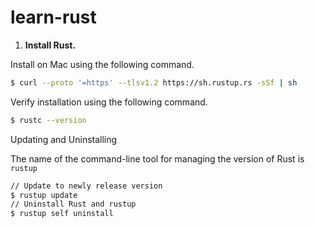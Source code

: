 # learn-rust

1. **Install Rust.**

Install on Mac using the following command.

```bash
$ curl --proto '=https' --tlsv1.2 https://sh.rustup.rs -sSf | sh
```

Verify installation using the following command.

```bash
$ rustc --version
```

Updating and Uninstalling

The name of the command-line tool for managing the version of Rust is `rustup`

```bash
// Update to newly release version
$ rustup update
// Uninstall Rust and rustup
$ rustup self uninstall
```



